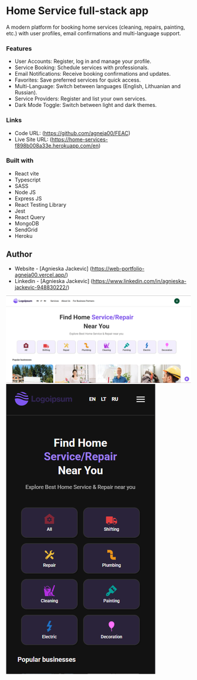 # Home Service full-stack app

A modern platform for booking home services (cleaning, repairs, painting, etc.) with user profiles, email confirmations and multi-language support.

### Features

- User Accounts: Register, log in and manage your profile.
- Service Booking: Schedule services with professionals.
- Email Notifications: Receive booking confirmations and updates.
- Favorites: Save preferred services for quick access.
- Multi-Language: Switch between languages (English, Lithuanian and Russian).
- Service Providers: Register and list your own services.
- Dark Mode Toggle: Switch between light and dark themes.

### Links

- Code URL: (https://github.com/agneja00/FEAC)
- Live Site URL: (https://home-services-f898b008a33e.herokuapp.com/en)

### Built with

- React vite
- Typescript
- SASS
- Node JS
- Express JS
- React Testing Library
- Jest
- React Query
- MongoDB
- SendGrid
- Heroku

## Author

- Website - [Agnieska Jackevic] (https://web-portfolio-agneja00.vercel.app/)
- Linkedin - [Agnieska Jackevic] (https://www.linkedin.com/in/agnieska-jackevic-948830222/)

![Screenshot](./home-service-full-stack/frontend/src/assets/desktop_light.png)
![Screenshot](./home-service-full-stack/frontend/src/assets/mobile_dark.png)